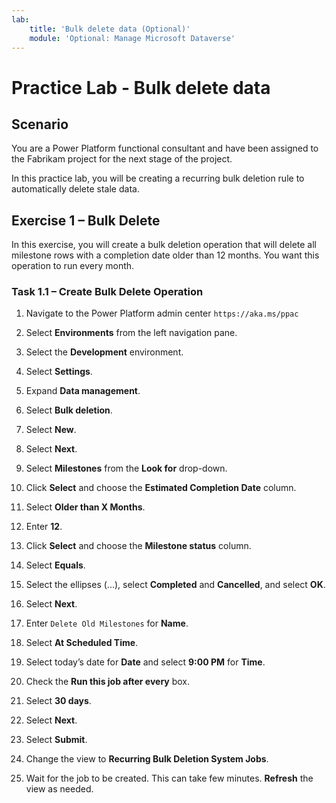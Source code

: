 ```yaml
---
lab:
    title: 'Bulk delete data (Optional)'
    module: 'Optional: Manage Microsoft Dataverse'
---
```


# Practice Lab - Bulk delete data

## Scenario

You are a Power Platform functional consultant and have been assigned to the Fabrikam project for the next stage of the project.

In this practice lab, you will be creating a recurring bulk deletion rule to automatically delete stale data.

## Exercise 1 – Bulk Delete

In this exercise, you will create a bulk deletion operation that will delete all milestone rows with a completion date older than 12 months. You want this operation to run every month.

### Task 1.1 – Create Bulk Delete Operation

1. Navigate to the Power Platform admin center `https://aka.ms/ppac`

1. Select **Environments** from the left navigation pane.

1. Select the **Development** environment.

1. Select **Settings**.

1. Expand **Data management**.

1. Select **Bulk deletion**.

1. Select **New**.

1. Select **Next**.

1. Select **Milestones** from the **Look for** drop-down.

1. Click **Select** and choose the **Estimated Completion Date** column.

1. Select **Older than X Months**.

1. Enter **12**.

1. Click **Select** and choose the **Milestone status** column.

1. Select **Equals**.

1. Select the ellipses (...), select **Completed** and **Cancelled**, and select **OK**.

1. Select **Next**.

1. Enter `Delete Old Milestones` for **Name**.

1. Select **At Scheduled Time**.

1. Select today’s date for **Date** and select **9:00 PM** for **Time**.

1. Check the **Run this job after every** box.

1. Select **30 days**.

1. Select **Next**.

1. Select **Submit**.

1. Change the view to **Recurring Bulk Deletion System Jobs**.

1. Wait for the job to be created. This can take few minutes. **Refresh** the view as needed.

